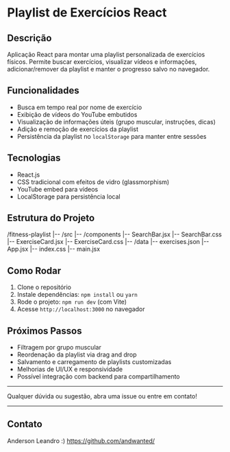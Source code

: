# Playlist de Exercícios React

## Descrição

Aplicação React para montar uma playlist personalizada de exercícios físicos. Permite buscar exercícios, visualizar vídeos e informações, adicionar/remover da playlist e manter o progresso salvo no navegador.

## Funcionalidades

- Busca em tempo real por nome de exercício  
- Exibição de vídeos do YouTube embutidos  
- Visualização de informações úteis (grupo muscular, instruções, dicas)  
- Adição e remoção de exercícios da playlist  
- Persistência da playlist no `localStorage` para manter entre sessões

## Tecnologias

- React.js  
- CSS tradicional com efeitos de vidro (glassmorphism)  
- YouTube embed para vídeos  
- LocalStorage para persistência local

## Estrutura do Projeto

/fitness-playlist
|-- /src
|-- /components
|-- SearchBar.jsx
|-- SearchBar.css
|-- ExerciseCard.jsx
|-- ExerciseCard.css
|-- /data
|-- exercises.json
|-- App.jsx
|-- index.css
|-- main.jsx


## Como Rodar

1. Clone o repositório  
2. Instale dependências: `npm install` ou `yarn`  
3. Rode o projeto: `npm run dev` (com Vite)  
4. Acesse `http://localhost:3000` no navegador  

## Próximos Passos

- Filtragem por grupo muscular  
- Reordenação da playlist via drag and drop  
- Salvamento e carregamento de playlists customizadas  
- Melhorias de UI/UX e responsividade  
- Possível integração com backend para compartilhamento

---

Qualquer dúvida ou sugestão, abra uma issue ou entre em contato!

---

## Contato

Anderson Leandro :)
https://github.com/andwanted/

